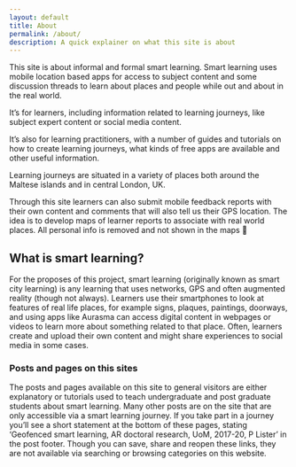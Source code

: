 ```yaml
---
layout: default
title: About
permalink: /about/
description: A quick explainer on what this site is about
---
```


This site is about informal and formal smart learning. Smart learning uses mobile location based apps for access to subject content and some discussion threads to learn about places and people while out and about in the real world.

It’s for learners, including information related to learning journeys, like subject expert content or social media content.

It’s also for learning practitioners, with a number of guides and tutorials on how to create learning journeys, what kinds of free apps are available and other useful information.

Learning journeys are situated in a variety of places both around the Maltese islands and in central London, UK.

Through this site learners can also submit mobile feedback reports with their own content and comments that will also tell us their GPS location. The idea is to develop maps of learner reports to associate with real world places. All personal info is removed and not shown in the maps 🙂

## What is smart learning?
For the proposes of this project, smart learning (originally known as smart city learning) is any learning that uses networks, GPS and often augmented reality (though not always). Learners use their smartphones to look at features of real life places, for example signs, plaques, paintings, doorways, and using apps like Aurasma can access digital content in webpages  or videos to learn more about something related to that place. Often, learners create and upload their own content and might share experiences to social media in some cases.

### Posts and pages on this sites
The posts and pages available on this site to general visitors are either explanatory or tutorials used to teach undergraduate and post graduate students about smart learning. Many other posts are on the site that are only accessible via a smart learning journey. If you take part in a journey you’ll see a short statement at the bottom of these pages, stating ‘Geofenced smart learning, AR doctoral research, UoM, 2017-20, P Lister’ in the post footer. Though you can save, share and reopen these links, they are not available via searching or browsing categories on this website.



